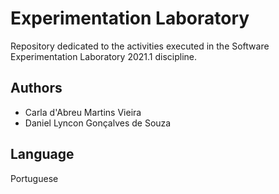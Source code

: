 # Experimentation Laboratory

Repository dedicated to the activities executed in the Software Experimentation Laboratory 2021.1 discipline.

## Authors
* Carla d'Abreu Martins Vieira
* Daniel Lyncon Gonçalves de Souza

## Language
Portuguese
